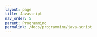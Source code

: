 ```yaml
---
layout: page
title: Javascript
nav_order: 5
parent: Programming
permalink: /docs/programming/java-script
---
```

